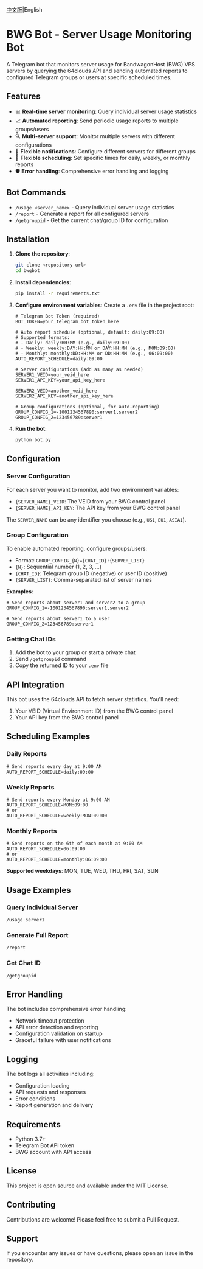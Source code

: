 [中文版](README.zh_CN.md)|English

# BWG Bot - Server Usage Monitoring Bot

A Telegram bot that monitors server usage for BandwagonHost (BWG) VPS servers by querying the 64clouds API and sending automated reports to configured Telegram groups or users at specific scheduled times.

## Features

- 📊 **Real-time server monitoring**: Query individual server usage statistics
- 📈 **Automated reporting**: Send periodic usage reports to multiple groups/users
- 🔍 **Multi-server support**: Monitor multiple servers with different configurations
- 🎯 **Flexible notifications**: Configure different servers for different groups
- 📅 **Flexible scheduling**: Set specific times for daily, weekly, or monthly reports
- 🛡️ **Error handling**: Comprehensive error handling and logging

## Bot Commands

- `/usage <server_name>` - Query individual server usage statistics
- `/report` - Generate a report for all configured servers
- `/getgroupid` - Get the current chat/group ID for configuration

## Installation

1. **Clone the repository**:
   ```bash
   git clone <repository-url>
   cd bwgbot
   ```

2. **Install dependencies**:
   ```bash
   pip install -r requirements.txt
   ```

3. **Configure environment variables**:
   Create a `.env` file in the project root:
   ```env
   # Telegram Bot Token (required)
   BOT_TOKEN=your_telegram_bot_token_here
   
   # Auto report schedule (optional, default: daily:09:00)
   # Supported formats:
   # - Daily: daily:HH:MM (e.g., daily:09:00)
   # - Weekly: weekly:DAY:HH:MM or DAY:HH:MM (e.g., MON:09:00)
   # - Monthly: monthly:DD:HH:MM or DD:HH:MM (e.g., 06:09:00)
   AUTO_REPORT_SCHEDULE=daily:09:00
   
   # Server configurations (add as many as needed)
   SERVER1_VEID=your_veid_here
   SERVER1_API_KEY=your_api_key_here
   
   SERVER2_VEID=another_veid_here
   SERVER2_API_KEY=another_api_key_here
   
   # Group configurations (optional, for auto-reporting)
   GROUP_CONFIG_1=-1001234567890:server1,server2
   GROUP_CONFIG_2=123456789:server1
   ```

4. **Run the bot**:
   ```bash
   python bot.py
   ```

## Configuration

### Server Configuration

For each server you want to monitor, add two environment variables:
- `{SERVER_NAME}_VEID`: The VEID from your BWG control panel
- `{SERVER_NAME}_API_KEY`: The API key from your BWG control panel

The `SERVER_NAME` can be any identifier you choose (e.g., `US1`, `EU1`, `ASIA1`).

### Group Configuration

To enable automated reporting, configure groups/users:
- Format: `GROUP_CONFIG_{N}={CHAT_ID}:{SERVER_LIST}`
- `{N}`: Sequential number (1, 2, 3, ...)
- `{CHAT_ID}`: Telegram group ID (negative) or user ID (positive)
- `{SERVER_LIST}`: Comma-separated list of server names

**Examples**:
```env
# Send reports about server1 and server2 to a group
GROUP_CONFIG_1=-1001234567890:server1,server2

# Send reports about server1 to a user
GROUP_CONFIG_2=123456789:server1
```

### Getting Chat IDs

1. Add the bot to your group or start a private chat
2. Send `/getgroupid` command
3. Copy the returned ID to your `.env` file

## API Integration

This bot uses the 64clouds API to fetch server statistics. You'll need:
1. Your VEID (Virtual Environment ID) from the BWG control panel
2. Your API key from the BWG control panel

## Scheduling Examples

### Daily Reports
```env
# Send reports every day at 9:00 AM
AUTO_REPORT_SCHEDULE=daily:09:00
```

### Weekly Reports
```env
# Send reports every Monday at 9:00 AM
AUTO_REPORT_SCHEDULE=MON:09:00
# or
AUTO_REPORT_SCHEDULE=weekly:MON:09:00
```

### Monthly Reports
```env
# Send reports on the 6th of each month at 9:00 AM
AUTO_REPORT_SCHEDULE=06:09:00
# or
AUTO_REPORT_SCHEDULE=monthly:06:09:00
```

**Supported weekdays**: MON, TUE, WED, THU, FRI, SAT, SUN

## Usage Examples

### Query Individual Server
```
/usage server1
```

### Generate Full Report
```
/report
```

### Get Chat ID
```
/getgroupid
```

## Error Handling

The bot includes comprehensive error handling:
- Network timeout protection
- API error detection and reporting
- Configuration validation on startup
- Graceful failure with user notifications

## Logging

The bot logs all activities including:
- Configuration loading
- API requests and responses
- Error conditions
- Report generation and delivery

## Requirements

- Python 3.7+
- Telegram Bot API token
- BWG account with API access

## License

This project is open source and available under the MIT License.

## Contributing

Contributions are welcome! Please feel free to submit a Pull Request.

## Support

If you encounter any issues or have questions, please open an issue in the repository.